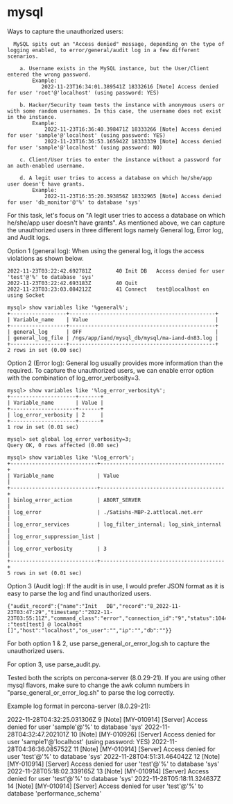 # mysql

Ways to capture the unauthorized users:

      MySQL spits out an "Access denied" message, depending on the type of logging enabled, to error/general/audit log in a few different scenarios.  

		a. Username exists in the MySQL instance, but the User/Client entered the wrong password. 
			Example: 
			   2022-11-23T16:34:01.389541Z 18332616 [Note] Access denied for user 'root'@'localhost' (using password: YES)
			   
		b. Hacker/Security team tests the instance with anonymous users or with some random usernames. In this case, the username does not exist in the instance. 
		    Example:
				2022-11-23T16:36:40.398471Z 18333266 [Note] Access denied for user 'sample'@'localhost' (using password: YES)
				2022-11-23T16:36:53.165942Z 18333339 [Note] Access denied for user 'sample'@'localhost' (using password: NO)
				
		c. Client/User tries to enter the instance without a password for an auth-enabled username. 
				
		d. A legit user tries to access a database on which he/she/app user doesn't have grants.
			Example:
				2022-11-23T16:35:20.393856Z 18332965 [Note] Access denied for user 'db_monitor'@'%' to database 'sys'


For this task, let's focus on "A legit user tries to access a database on which he/she/app user doesn't have grants".  As mentioned above, we can capture the unauthorized users in three different logs namely General log, Error log, and Audit logs. 

Option 1 (general log):
When using the general log, it logs the access violations as shown below. 

	2022-11-23T03:22:42.692781Z        40 Init DB   Access denied for user 'test'@'%' to database 'sys'
	2022-11-23T03:22:42.693183Z        40 Quit
	2022-11-23T03:23:03.084212Z        41 Connect   test@localhost on  using Socket
	
	mysql> show variables like '%general%';
	+------------------+-----------------------------------------------+
	| Variable_name    | Value                                         |
	+------------------+-----------------------------------------------+
	| general_log      | OFF                                           |
	| general_log_file | /ngs/app/iand/mysql_db/mysql/ma-iand-dn83.log |
	+------------------+-----------------------------------------------+
	2 rows in set (0.00 sec)


Option 2 (Error log): 
General log usually provides more information than the required. To capture the unauthorized users, we can enable error option with the combination of log_error_verbosity=3. 
 
	mysql> show variables like '%log_error_verbosity%';
	+---------------------+-------+
	| Variable_name       | Value |
	+---------------------+-------+
	| log_error_verbosity | 2     |
	+---------------------+-------+
	1 row in set (0.01 sec)

	mysql> set global log_error_verbosity=3;
	Query OK, 0 rows affected (0.00 sec)

	mysql> show variables like '%log_error%';
	+----------------------------+----------------------------------------+
	| Variable_name              | Value                                  |
	+----------------------------+----------------------------------------+
	| binlog_error_action        | ABORT_SERVER                           |
	| log_error                  | ./Satishs-MBP-2.attlocal.net.err       |
	| log_error_services         | log_filter_internal; log_sink_internal |
	| log_error_suppression_list |                                        |
	| log_error_verbosity        | 3                                      |
	+----------------------------+----------------------------------------+
	5 rows in set (0.01 sec)

Option 3 (Audit log):
If the audit is in use, I would prefer JSON format as it is easy to parse the log and find unauthorized users. 

	{"audit_record":{"name":"Init 	DB","record":"8_2022-11-23T03:47:29","timestamp":"2022-11-  23T03:55:11Z","command_class":"error","connection_id":"9","status":1044,"sqltext":"","user"	:"test[test] @ localhost []","host":"localhost","os_user":"","ip":"","db":""}}


For both option 1 & 2, use parse_general_or_error_log.sh to capture the unauthorized users. 

For option 3, use parse_audit.py. 

Tested both the scripts on percona-server (8.0.29-21). If you are using other mysql flavors, make sure to change the awk column numbers in "parse_general_or_error_log.sh" to parse the log correctly. 

Example log format in percona-server (8.0.29-21):

2022-11-28T04:32:25.031306Z 9 [Note] [MY-010914] [Server] Access denied for user 'sample'@'%' to database 'sys'
2022-11-28T04:32:47.202101Z 10 [Note] [MY-010926] [Server] Access denied for user 'sample1'@'localhost' (using password: YES)
2022-11-28T04:36:36.085752Z 11 [Note] [MY-010914] [Server] Access denied for user 'test'@'%' to database 'sys'
2022-11-28T04:51:31.464042Z 12 [Note] [MY-010914] [Server] Access denied for user 'test'@'%' to database 'sys'
2022-11-28T05:18:02.339165Z 13 [Note] [MY-010914] [Server] Access denied for user 'test'@'%' to database 'sys'
2022-11-28T05:18:11.324637Z 14 [Note] [MY-010914] [Server] Access denied for user 'test'@'%' to database 'performance_schema'
